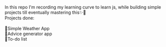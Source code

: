 In this repo I'm recording my learning curve to learn js, while building simple projects till eventually mastering this✨🎃
<br>
Projects done:<br><br>
📌Simple Weather App<br>
📌Advice generator app<br>
📌To-do list<br>
